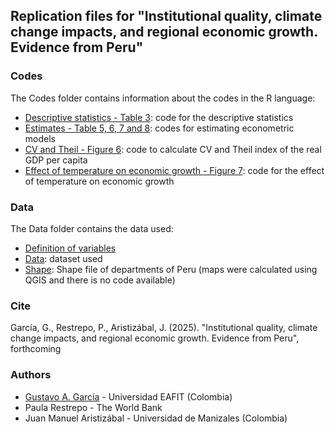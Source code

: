 ## Replication files for "Institutional quality, climate change impacts, and regional economic growth. Evidence from Peru"

### Codes
The Codes folder contains information about the codes in the R language:

- [Descriptive statistics - Table 3](https://gusgarciacruz.github.io/ClimateChangeEconomicGrowthPeru/Codes/outputTable3.R): code for the descriptive statistics
- [Estimates - Table 5, 6, 7 and 8](https://gusgarciacruz.github.io/ClimateChangeEconomicGrowthPeru/Codes/outputTables5_6_7_8.R): codes for estimating econometric models
- [CV and Theil - Figure 6](https://gusgarciacruz.github.io/ClimateChangeEconomicGrowthPeru/Codes/outputFigure6.R): code to calculate CV and Theil index of the real GDP per capita 
- [Effect of temperature on economic growth - Figure 7](https://gusgarciacruz.github.io/ClimateChangeEconomicGrowthPeru/Codes/outputFigure7.R): code for the effect of temperature on economic growth 

### Data
The Data folder contains the data used:

- [Definition of variables](https://gusgarciacruz.github.io/ClimateChangeEconomicGrowthPeru/Data/def_var.xlsx)
- [Data](https://gusgarciacruz.github.io/ClimateChangeEconomicGrowthPeru/Data/data_paper.xlsx): dataset used
- [Shape](https://gusgarciacruz.github.io/ClimateChangeEconomicGrowthPeru/Data/dpto_peru.zip): Shape file of departments of Peru (maps were calculated using QGIS and there is no code available)

### Cite
García, G., Restrepo, P., Aristizábal, J. (2025). "Institutional quality, climate change impacts, and regional economic growth. Evidence from Peru", forthcoming

### Authors
- [Gustavo A. García](https://gusgarciacruz.github.io/cv) - Universidad EAFIT (Colombia)
- Paula Restrepo - The World Bank
- Juan Manuel Aristizábal - Universidad de Manizales (Colombia)